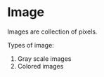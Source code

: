 # Image

Images are collection of pixels. 

Types of image: 
1. Gray scale images
2. Colored images


